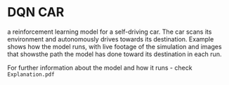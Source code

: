 
# DQN CAR

a reinforcement learning model for a self-driving car.
The car scans its environment and autonomously drives towards its
destination.
Example shows how the model runs, with live footage of the simulation and images that showsthe path the model has done toward its destination in each run.

For further information about the model and how it runs - check ```Explanation.pdf```
